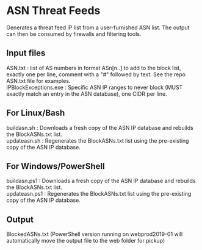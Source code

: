 # ASN Threat Feeds
Generates a threat feed IP list from a user-furnished ASN list.  The output can then be consumed by firewalls and filtering tools.

## Input files
   ASN.txt : list of AS numbers in format ASn[n..] to add to the block list, exactly one per line, comment with a "#" followed by text.  See the repo ASN.txt file for examples.  
   IPBlockExceptions.exe : Specific ASN IP ranges to never block (MUST exactly match an entry in the ASN database), one CIDR per line.  

## For Linux/Bash
   buildasn.sh : Downloads a fresh copy of the ASN IP database and rebuilds the BlockASNs.txt list.  
   updateasn.sh : Regenerates the BlockASNs.txt list using the pre-existing copy of the ASN IP database.  

## For Windows/PowerShell
   buildasn.ps1 : Downloads a fresh copy of the ASN IP database and rebuilds the BlockASNs.txt list.  
   updateasn.ps1 : Regenerates the BlockASNs.txt list using the pre-existing copy of the ASN IP database.  

## Output
   BlockedASNs.txt (PowerShell version running on webprod2019-01 will automatically move the output file to the web folder for pickup)
